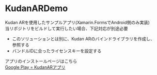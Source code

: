 # KudanARDemo
Kudan ARを使用したサンプルアプリ(Xamarin.FormsでAndroid側のみ実装)  
当リポジトリをビルドして実行したい場合、下記対応が別途必要  
- このソリューションとは別に、Kudan ARのバインドライブラリを作成し、参照する
- バンドルIDに合ったライセンスキーを設定する

アプリのインストールページはこちら  
[Google Play = KudanARアプリ](https://play.google.com/store/apps/details?id=com.takapi_cs.kudanar)  
